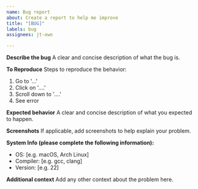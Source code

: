 ```yaml
---
name: Bug report
about: Create a report to help me improve
title: "[BUG]"
labels: bug
assignees: jt-owo

---
```


**Describe the bug**
A clear and concise description of what the bug is.

**To Reproduce**
Steps to reproduce the behavior:
1. Go to '...'
2. Click on '....'
3. Scroll down to '....'
4. See error

**Expected behavior**
A clear and concise description of what you expected to happen.

**Screenshots**
If applicable, add screenshots to help explain your problem.

**System Info (please complete the following information):**
 - OS: [e.g. macOS, Arch Linux]
 - Compiler: [e.g. gcc, clang]
 - Version: [e.g. 22]

**Additional context**
Add any other context about the problem here.
